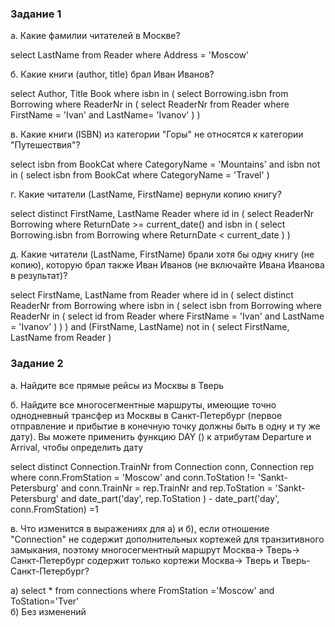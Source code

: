 ### Задание 1 <br>
а. Какие фамилии читателей в Москве? <br>

select LastName from Reader where Address = 'Moscow' <br>

б. Какие книги (author, title) брал Иван Иванов? <br>

select Author, Title
       Book where isbn in (
         select Borrowing.isbn from Borrowing
         where ReaderNr in (
             select ReaderNr from Reader
             where FirstName = 'Ivan' and LastName= 'Ivanov'
             )
) <br>

в. Какие книги (ISBN) из категории "Горы" не относятся к категории "Путешествия"? <br>

select isbn from BookCat
       where CategoryName = 'Mountains'
       and isbn not in (
           select isbn from BookCat
             where CategoryName = 'Travel'
) <br>

г. Какие читатели (LastName, FirstName) вернули копию книгу? <br>

select distinct FirstName, LastName Reader
       where id in (
         select ReaderNr Borrowing
         where ReturnDate >= current_date() and isbn in (
             select Borrowing.isbn from Borrowing
             where ReturnDate < current_date
         )
) <br>

д. Какие читатели (LastName, FirstName) брали хотя бы одну книгу (не копию), которую брал также Иван Иванов (не включайте Ивана Иванова в результат)? <br>

select FirstName, LastName from Reader
   where id in (
      select distinct ReaderNr from Borrowing
      where isbn in (
select isbn from Borrowing where ReaderNr in (
              select id from Reader
              where FirstName = 'Ivan' and LastName = 'Ivanov'
              )
) )
   and (FirstName, LastName) not in (
        select FirstName, LastName from Reader
) <br>


### Задание 2 <br>
а. Найдите все прямые рейсы из Москвы в Тверь <br>

б. Найдите все многосегментные маршруты, имеющие точно однодневный трансфер из Москвы в Санкт-Петербург (первое отправление и прибытие в конечную точку должны быть в одну и ту же дату). Вы можете применить функцию DAY () к атрибутам Departure и Arrival, чтобы определить дату <br>

select distinct Connection.TrainNr from Connection conn,
          Connection rep
      where conn.FromStation = 'Moscow'
and conn.ToStation != 'Sankt-Petersburg'
and conn.TrainNr = rep.TrainNr
and rep.ToStation = 'Sankt-Petersburg'
and date_part('day', rep.ToStation ) - date_part('day', conn.FromStation) =1 <br>

в. Что изменится в выражениях для а) и б), если отношение "Connection" не содержит дополнительных кортежей для транзитивного замыкания, поэтому многосегментный маршрут Москва-> Тверь-> Санкт-Петербург содержит только кортежи Москва-> Тверь и Тверь-Санкт-Петербург? <br>

а) select * from connections
where FromStation ='Moscow' and ToStation='Tver' <br>
б) Без изменений
